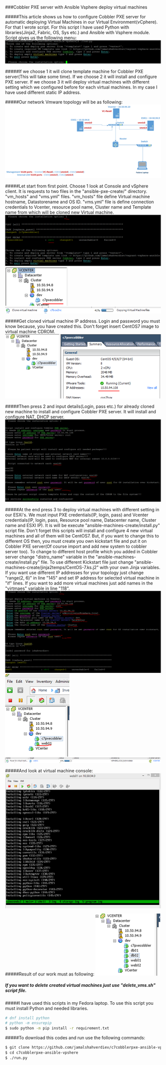 ###Cobbler PXE server with Ansible Vsphere deploy virtual machines

#####This article shows us how to configure Cobbler PXE server for automatic deploying Virtual Machines in our Virtual Environment(vCphere). For that I wrote script. For this script I have used Python with libraries(Jinja2, Fabric, OS, Sys etc.) and Ansible with Vsphere module. Script gives us the following menu:
![run script](images/run.png)

#####If we choose 1 it will clone template machine for Cobbler PXE server(This will take some time). If we choose 2 it will install and configure PXE server. If we choose 3 it will deploy virtual machines with different setting which we configured before for each virtual machines. In my case I have used different static IP address. 

#####Our network Vmware topology will be as following:
![Vcenter topology](images/topology.png)

#####Let start from first point. Choose 1 look at Console and vSphere client. It is requests to two files in the "ansible-pxe-create/" directory. "vm_hosts" and "vms.yml" files. "vm_hosts" file define Virtual machine hostname, Datastorename and OS ID. "vms.yml" file is define connection credentials to Vcenter, resource pool name, Cluster name and Template name from which will be cloned new Virtual machine.
![Option-1](images/option-1.png)
![Option-1-result1](images/option-1-result1.png)
![Option-1-result2](images/option-1-result2.png)

#####Get cloned virtual machine IP address. Login and password you must know because, you have created this. Don't forget insert CentOS7 image to virtual machine CDROM.
![PXEserverIP](images/pxecobblerIP.png)

#####Then press 2 and input details(Login, pass etc.) for already cloned new machine to install and configure Cobbler PXE server. It will install and configure NAT, DHCP server.
![Option-2](images/opntion-2.png)

#####At the end press 3 to deploy virtual machines with different setting in our ESXi's. We must input PXE credentials(IP, login, pass) and Vcenter credentials(IP, login, pass, Resource pool name, Datacenter name, Cluster name and ESXI IP). It is will be execute "ansible-machines-create/install.py" script file. Don't forget this scripts will install and configure 4 new virtual machines and all of them will be CentOS7. But, if you want to change this to different OS then, you must create you own kickstart file and put it on Cobbler PXE server(Of course import and add new system to cobbler server too). To change to different host profile which you added in Cobbler server change "distro_name" variable in the "ansible-machines-create/install.py" file. To use different Kickstart file just change "ansible-machines-create/jinja2temps/CentOS-7.ks.j2" with your own Jinja variables. If you want use different IP addresses for your topology just change "range(2, 6)" in line "145" and set IP address for selected virtual machine in "if" lines. If you want to add more virtual machines just add names in the "virtmaes" variable in line "118".
![Option-3](images/option-3.png)
![Option-3-result1](images/option-3-result1.png)
![Option-3-result2](images/option3-result2.png)

#####And look at virtual machine console:
![Option-3-result3](images/option3-result3.png)

#####Result of our work must as following:
![End result](images/result-of-the-work.png)

##### If you want to delete created virtual machines just use "delete_vms.sh" script file.

#####I have used this scripts in my Fedora laptop. To use this script you must install Python and needed libraries. 
```sh
# dnf install python
# python -m ensurepip
$ sudo python -m pip install -r requirement.txt
```

#####To download this codes and run use the following commands:
```sh
$ git clone https://github.com/jamalshahverdiev/c7cobblerpxe-ansible-vpshere.git
$ cd c7cobblerpxe-ansible-vpshere
$ ./run.py
```
